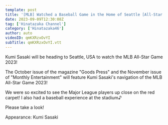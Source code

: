 ```yaml
---
template: post
title: '[MLB] Watched a Baseball Game in the Home of Seattle [All-Star Game]'
date: 2023-09-09T12:30:08Z
tag: ['Hinatazaka Channel']
category: ['Hinatazaka46']
author: auto 
videoID: qmKXRzxOvYI
subTitle: qmKXRzxOvYI.vtt
---
```

Kumi Sasaki will be heading to Seattle, USA to watch the MLB All-Star Game 2023!

The October issue of the magazine "Goods Press" and the November issue of "Monthly Entertainment" will feature Kumi Sasaki's navigation of the MLB All-Star Game 2023!

We were so excited to see the Major League players up close on the red carpet!
I also had a baseball experience at the stadium♪

Please take a look!

Appearance: Kumi Sasaki
